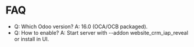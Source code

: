 # FAQ

- Q: Which Odoo version? A: 16.0 (OCA/OCB packaged).
- Q: How to enable? A: Start server with --addon website_crm_iap_reveal or install in UI.
